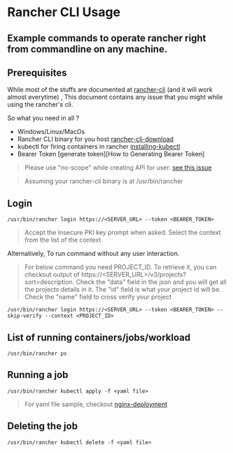 # Rancher CLI Usage

## Example commands to operate rancher right from commandline on any machine.

## Prerequisites
While most of the stuffs are documented at [rancher-cli][rancher-cli-doc] (and it will work almost everytime) , This document contains any issue that you might while using the rancher's cli.

So what you need in all ?
  - Windows/Linux/MacOs
  - Rancher CLI binary for you host [rancher-cli-download][rancher-cli-binary]
  - kubectl for firing containers in rancher [installing-kubectl][install-kubectl]
  - Bearer Token [generate token][How to Generating Bearer Token]
  > Please use "no-scope" while creating API for user. [see this issue][rancher-apitoken-scoped-to-cluser-ssue]
  

> Assuming your rancher-cli binary is at /usr/bin/rancher
## Login
`/usr/bin/rancher login https://<SERVER_URL> --token <BEARER_TOKEN>`

> Accept the Insecure PKI key prompt when asked. Select the context from the list of the context

Alternatively, To run command without any user interaction. 
> For below command you need PROJECT_ID. To retrieve it, you can checkout output of https://<SERVER_URL>/v3/projects?sort=description. Check the "data" field in the json and you will get all the projects details in it. The "id" field is what your project id will be. Check the "name" field to cross verify your project

`/usr/bin/rancher login https://<SERVER_URL> --token <BEARER_TOKEN> --skip-verify --context <PROJECT_ID>`

## List of running containers/jobs/workload
`/usr/bin/rancher ps`

## Running a job
`/usr/bin/rancher kubectl apply -f <yaml file>`
> For yaml file sample, checkout [nginx-deployment][sample-yaml-file]

## Deleting the job
`/usr/bin/rancher kubectl delete -f <yaml file>`









[How Generating Bearer Token]: <https://rancher.com/docs/rancher/v2.x/en/user-settings/api-keys/#creating-an-api-key>
[rancher-cli-binary]: <https://github.com/rancher/cli/releases>
[install-kubectl]: <https://kubernetes.io/docs/tasks/tools/install-kubectl>
[rancher-cli-doc]: <https://rancher.com/docs/rancher/v2.x/en/cli/>
[rancher-apitoken-scoped-to-cluser-ssue]: <https://github.com/rancher/rancher/issues/19348>
[sample-yaml-file]: <https://raw.githubusercontent.com/kubernetes/website/master/content/en/examples/controllers/nginx-deployment.yaml>
